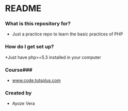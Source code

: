 # README #

### What is this repository for? ###

* Just a practice repo to learn the basic practices of PHP

### How do I get set up? ###

*Just have php>=5.3 installed in your computer

### Course###

* www.code.tutsplus.com

### Created by ###

* Ayoze Vera